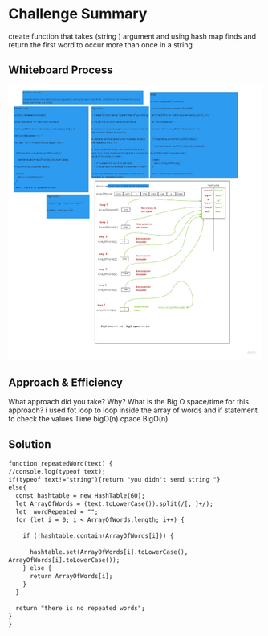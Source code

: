 # Challenge Summary
<!-- Description of the challenge -->
create function that takes (string ) argument and using hash map finds  and return the first word to occur more than once in a string
## Whiteboard Process
<!-- Embedded whiteboard image -->
![alt text](./assets/witeboard.repeated1.jpg)
## Approach & Efficiency
 What approach did you take? Why? What is the Big O space/time for this approach?
 i used fot loop to loop inside the array of words  and if statement to check the values 
Time bigO(n)
cpace BigO(n)
## Solution
<!-- Show how to run your code, and examples of it in action -->
```
function repeatedWord(text) {
//console.log(typeof text);
if(typeof text!="string"){return "you didn't send string "}
else{
  const hashtable = new HashTable(60);
  let ArrayOfWords = (text.toLowerCase()).split(/[, ]+/);
  let  wordRepeated = "";
  for (let i = 0; i < ArrayOfWords.length; i++) {

    if (!hashtable.contain(ArrayOfWords[i])) {

      hashtable.set(ArrayOfWords[i].toLowerCase(), ArrayOfWords[i].toLowerCase());
    } else {
      return ArrayOfWords[i];
    }
  }

  return "there is no repeated words";
}
}
